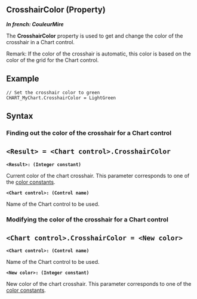 


## CrosshairColor (Property)

***In french: CouleurMire***
	



<a name="XUse"></a>
<a name="Use"></a>
<a name="description"></a>
The **CrosshairColor** property is used to get and change the color of the crosshair in a Chart control. 

Remark: If the color of the crosshair is automatic, this color is based on the color of the grid for the Chart control.


<a name="Example1"></a>
<a name="sample_code"></a>

## Example


```wl
// Set the crosshair color to green
CHART_MyChart.CrosshairColor = LightGreen
```

<a name="XSYNTAX"></a>

## Syntax
<a name="SYNTAX1"></a>

### Finding out the color of the crosshair for a Chart control

`<Result> = <Chart control>.CrosshairColor`
---

**`<Result>: (Integer constant)`**

Current color of the chart crosshair. This parameter corresponds to one of the [color constants](../WDLang5/3010002.md). 

**`<Chart control>: (Control name)`**

Name of the Chart control to be used. 


<a name="SYNTAX2"></a>

### Modifying the color of the crosshair for a Chart control

`<Chart control>.CrosshairColor = <New color>`
---

**`<Chart control>: (Control name)`**

Name of the Chart control to be used. 

**`<New color>: (Integer constant)`**

New color of the chart crosshair. This parameter corresponds to one of the [color constants](../WDLang5/3010002.md). 




